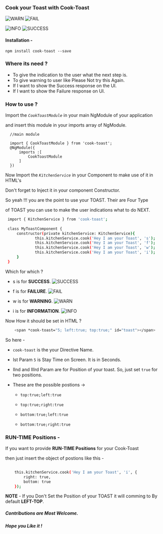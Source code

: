 ### Cook your Toast with Cook-Toast

![WARN](http://res.cloudinary.com/dkws91cqo/image/upload/v1510679477/warn_nnsjyl.png)    ![FAIL](http://res.cloudinary.com/dkws91cqo/image/upload/v1510679476/fail_rksmcp.png)

![INFO](http://res.cloudinary.com/dkws91cqo/image/upload/v1510679477/Info_vryarw.png)    ![SUCCESS](http://res.cloudinary.com/dkws91cqo/image/upload/v1510679477/success_upvnia.png)

#### Installation -

```
npm install cook-toast --save
```

### Where its need ?

- To give the indication to the user what the next step is.
- To give warning to user like Please Not try this Again. 
- If I want to show the Success response on the UI.
- If I want to show the Failure response on UI.

### How to use ?

 Import the *`CookToastModule`* in your main NgModule of your application
 
 and insert this module in your imports array of NgModule.


 ```
   //main module
   
   import { CookToastModule } from 'cook-toast';
   @NgModule({
       imports :[
           CookToastModule
       ]
   })

 ``` 

Now Import the *`KitchenService`* in your Component to make use of it in HTML's

Don't forget to Inject it in your component Constructor.  

So yeah !!! you are the point to use your TOAST. Their are Four Type 

of TOAST you can use to make the user indications what to do NEXT.


```sh
 import { KitchenService } from 'cook-toast';
 
 class MyToastComponent {
     constructor(private kitchenService: KitchenService){
             this.kitchenService.cook('Hey I am your Toast', 's');  
             this.kitchenService.cook('Hey I am your Toast', 'f');  
             this.kitchenService.cook('Hey I am your Toast', 'w');  
             this.kitchenService.cook('Hey I am your Toast', 'i');  
     }
 }

```

Which for which ?

- s is for **SUCCESS**. ![SUCCESS](http://res.cloudinary.com/dkws91cqo/image/upload/v1510679477/success_upvnia.png)

- f is for **FAILURE**. ![FAIL](http://res.cloudinary.com/dkws91cqo/image/upload/v1510679476/fail_rksmcp.png)

- w is for **WARNING**. ![WARN](http://res.cloudinary.com/dkws91cqo/image/upload/v1510679477/warn_nnsjyl.png)

- i is for **INFORMATION**. ![INFO](http://res.cloudinary.com/dkws91cqo/image/upload/v1510679477/Info_vryarw.png)


Now How it should be set in HTML ?

```sh
    <span *cook-toast="5; left:true; top:true;" id="toast"></span>

```

So here - 
- `cook-toast` is the your Directive Name.
- Ist Param `5` is Stay Time on Screen. It is in Seconds.
- IInd and IIIrd Param are for Position of your toast. So, just set `true` for two positions.
- These are the possible postions ->
  
  - `top:true;left:true` 

  - `top:true;right:true`

  - `bottom:true;left:true`
   
  - `bottom:true;right:true` 


### RUN-TIME Positions -

If you want to provide **RUN-TIME Positions** for your Cook-Toast

then just insert the object of postions like this -

```sh
    
    this.kitchenService.cook('Hey I am your Toast', 'i', {
        right: true,
        bottom: true
    });

```


**NOTE** - 
  If you Don't Set the Position of your TOAST it will comming to
  By default **LEFT-TOP**.


##### Contributions are Most Welcome.

##### Hope you Like it !